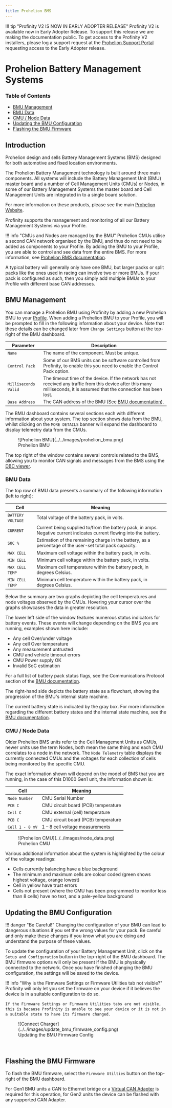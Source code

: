 ```yaml
---
title: Prohelion BMS
---
```


!!! tip "Profinity V2 IS NOW IN EARLY ADOPTER RELEASE"
    Profinity V2 is available now in Early Adopter Release.  To support this release we are making the documentation public.  To get access to the Profinity V2 installers, please log a support request at the [Prohelion Support Portal](https://prohelion.atlassian.net/servicedesk/customer/portals) requesting access to the Early Adopter release.

# Prohelion Battery Management Systems

### Table of Contents

- [BMU Management](#bmu-management)
- [BMU Data](#bmu-data)
- [CMU / Node Data](#cmu--node-data)
- [Updating the BMU Configuration](#updating-the-bmu-configuration)
- [Flashing the BMU Firmware](#flashing-the-bmu-firmware)

## Introduction

Prohelion design and sells Battery Management Systems (BMS) designed for both automotive and fixed location environments.

The Prohelion Battery Management technology is built around three main components. All systems will include the Battery Management Unit (BMU) master board and a number of Cell Management Units (CMUs) or Nodes, in some of our Battery Management Systems the master board and Cell Management Units are integrated in to a single board solution.

For more information on these products, please see the main [Prohelion Website](https://www.prohelion.com/product-category/bms/).

Profinity supports the management and monitoring of all our Battery Management Systems via your Profile.

!!! info "CMUs and Nodes are managed by the BMU"
    Prohelion CMUs utilise a second CAN network organised by the BMU, and thus do not need to be added as components to your Profile. By adding the BMU to your Profile, you are able to control and see data from the entire BMS. For more information, see [Prohelion BMS documentation](../../../../Battery_Management_Systems/index.md).

A typical battery will generally only have one BMU, but larger packs or split packs like the ones used in racing can involve two or more BMUs.  If your pack is configured as such, then you simply add multiple BMUs to your Profile with different base CAN addresses.

## BMU Management

You can manage a Prohelion BMU using Profinity by adding a new Prohelion BMU to your [Profile](../../Getting_Started/Profiles.md). When adding a Prohelion BMU to your Profile, you will be prompted to fill in the following information about your device. Note that these details can be changed later from `Change Settings` button at the top-right of the BMU dashboard.

<!-- Finish this -->
|Parameter                  |Description                                                                                         |
|---------------------------|----------------------------------------------------------------------------------------------------|
|`Name`                     | The name of the component. Must be unique.                                                         |
|`Control Pack`             | Some of our BMS units can be software controlled from Profinity, to enable this you need to enable the Control Pack option. |
|`Milliseconds Valid`       | The timeout time of the device. If the network has not received any traffic from this device after this many milliseconds, it is assumed that the connection has been lost. |
|`Base Address`             | The CAN address of the BMU (See [BMU documentation](../../../../Battery_Management_Systems/index.md)). |

The BMU dashboard contains several sections each with different information about your system. The top section shows data from the BMU, whilst clicking on the `MORE DETAILS` banner will expand the dashboard to display telemetry data from the CMUs.

<figure markdown>
![Prohelion BMU](../../images/prohelion_bmu.png)
<figcaption>Prohelion BMU</figcaption>
</figure>

The top right of the window contains several controls related to the BMS, allowing you to monitor CAN signals and messages from the BMS using the [DBC viewer](../../CAN_Utilities/CAN_Bus_DBC.md).

### BMU Data

The top row of BMU data presents a summary of the following information (left to right):

| Cell              | Meaning                                                                                                                |
|-------------------|------------------------------------------------------------------------------------------------------------------------|
| `BATTERY VOLTAGE` | Total voltage of the battery pack, in volts.                                                                           |
| `CURRENT`         | Current being supplied to/from the battery pack, in amps. Negative current indicates current flowing into the battery. |
| `SOC %`           | Estimation of the remaining charge in the battery, as a percentage of the user-set total pack capacity.                |
| `MAX CELL`        | Maximum cell voltage within the battery pack, in volts.                                                                |
| `MIN CELL`        | Minimum cell voltage within the battery pack, in volts.                                                                |
| `MAX CELL TEMP`   | Maximum cell temperature within the battery pack, in degrees Celsius.                                                  |
| `MIN CELL TEMP`   | Minimum cell temperature within the battery pack, in degrees Celsius.                                                  |


Below the summary are two graphs depicting the cell temperatures and node voltages observed by the CMUs. Hovering your cursor over the graphs showcases the data in greater resolution.

The lower left side of the window features numerous status indicators for battery events. These events will change depending on the BMS you are running, examples shown here include:

- Any cell Over/under voltage
- Any cell Over temperature
- Any measurement untrusted
- CMU and vehicle timeout errors
- CMU Power supply OK
- Invalid SoC estimation

For a full list of battery pack status flags, see the Communications Protocol section of the [BMU documentation](../../../../Battery_Management_Systems/index.md).

The right-hand side depicts the battery state as a flowchart, showing the progression of the BMU's internal state machine. 

The current battery state is indicated by the gray box. For more information regarding the different battery states and the internal state machine, see the [BMU documentation](../../../../Battery_Management_Systems/index.md).

### CMU / Node Data

Older Prohelion BMS units refer to the Cell Management Units as CMUs, newer units use the term Nodes, both mean the same thing and each CMU correlates to a node in the network. The `Node Telemetry` table displays the currently connected CMUs and the voltages for each collection of cells being monitored by the specific CMU. 

The exact information shown will depend on the model of BMS that you are running, in the case of this D1000 Gen1 unit, the information shown is:

| Cell            | Meaning                             |
|-----------------|-------------------------------------|
| `Node Number`   | CMU Serial Number                   |
| `PCB C`         | CMU circuit board (PCB) temperature |
| `Cell C`        | CMU external (cell) temperature     |
| `PCB C`         | CMU circuit board (PCB) temperature |
| `Cell 1 - 8 mV` | 1 – 8 cell voltage measurements     | 

<figure markdown>
![Prohelion CMU](../../images/node_data.png)
<figcaption>Prohelion CMU</figcaption>
</figure>

Various additional information about the system is highlighted by the colour of the voltage readings:

- Cells currently balancing have a blue background
- The minimum and maximum cells <!--have bold text and -->are colour coded (green shows highest voltage, orange lowest)
- Cell in yellow have trust errors
- Cells not present (where the CMU has been programmed to monitor less than 8 cells) have no text, and a pale-yellow background

## Updating the BMU Configuration

!!! danger "Be Careful!"
    Changing the configuration of your BMU can lead to dangerous situations if you set the wrong values for your pack.  Be careful and only make these changes if you know what you are doing and understand the purpose of these values.

To update the configuration of your Battery Management Unit, click on the `Setup and Configuration` button in the top-right of the BMU dashboard. The BMU firmware options will only be present if the BMU is physically connected to the network. Once you have finished changing the BMU configuration, the settings will be saved to the device.

!!! info "Why is the Firmware Settings or Firmware Utilities tab not visible?"
    Profinity will only let you set the firmware on your device if it believes the device is in a suitable configuration to do so.  
    
    If the Firmware Settings or Firmware Utilities tabs are not visible, this is because Profinity is unable to see your device or it is not in a suitable state to have its firmware changed.


<figure markdown>
![Connect Charger](../../images/update_bmu_firmware_config.png)
<figcaption>Updating the BMU Firmware Config</figcaption>
</figure>
<br>

## Flashing the BMU Firmware

To flash the BMU firmware, select the `Firmware Utilties` button on the top-right of the BMU dashboard.  

For Gen1 BMU units a CAN to Ethernet bridge or a [Virtual CAN Adapter](../Adaptors/Virtual_CAN_Adapter.md) is required for this operation, for Gen2 units the device can be flashed with any supported CAN Adapter.